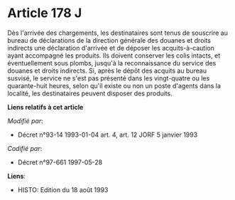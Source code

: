 # Article 178 J

Dès l'arrivée des chargements, les destinataires sont tenus de souscrire au bureau de déclarations de la direction générale
des douanes et droits indirects une déclaration d'arrivée et de déposer les acquits-à-caution ayant accompagné les produits.
Ils doivent conserver les colis intacts, et éventuellement sous plombs, jusqu'à la reconnaissance du service des douanes et
droits indirects. Si, après le dépôt des acquits au bureau susvisé, le service ne s'est pas présenté dans les vingt-quatre ou
les quarante-huit heures, selon qu'il existe ou non un poste d'agents dans la localité, les destinataires peuvent disposer
des produits.

**Liens relatifs à cet article**

_Modifié par_:

  - Décret n°93-14 1993-01-04 art. 4, art. 12 JORF 5 janvier 1993

_Codifié par_:

  - Décret n°97-661 1997-05-28

**Liens**:

  - HISTO: Edition du 18 août 1993
